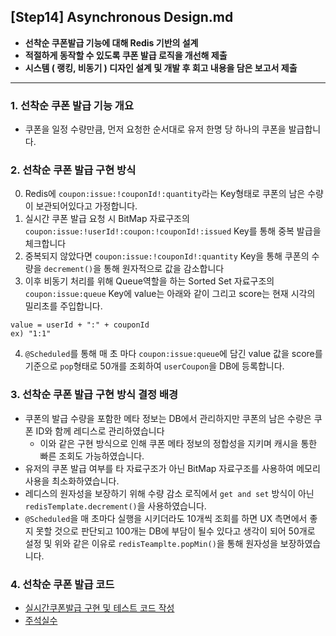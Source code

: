 ## [Step14] Asynchronous Design.md
- **선착순 쿠폰발급 기능에 대해 Redis 기반의 설계**  
- **적절하게 동작할 수 있도록 쿠폰 발급 로직을 개선해 제출**
- **시스템 ( 랭킹, 비동기 ) 디자인 설계 및 개발 후 회고 내용을 담은 보고서 제출**
---

### 1. 선착순 쿠폰 발급 기능 개요
- 쿠폰을 일정 수량만큼, 먼저 요청한 순서대로 유저 한명 당 하나의 쿠폰을 발급합니다.

### 2. 선착순 쿠폰 발급 구현 방식
0. Redis에 `coupon:issue:!couponId!:quantity`라는 Key형태로 쿠폰의 남은 수량이 보관되어있다고 가정합니다.
1. 실시간 쿠폰 발급 요청 시 BitMap 자료구조의 `coupon:issue:!userId!:coupon:!couponId!:issued` Key를 통해 중복 발급을 체크합니다
2. 중복되지 않았다면 `coupon:issue:!couponId!:quantity` Key을 통해 쿠폰의 수량을 `decrement()`을 통해 원자적으로 값을 감소합니다
3. 이후 비동기 처리를 위해 Queue역할을 하는 Sorted Set 자료구조의 `coupon:issue:queue` Key에 value는 아래와 같이 그리고 score는 현재 시각의 밀리초를 주입합니다.
```
value = userId + ":" + couponId
ex) "1:1"
```
4. `@Scheduled`를 통해 매 초 마다 `coupon:issue:queue`에 담긴 value 값을 score를 기준으로 `pop`형태로 50개를 조회하여 `userCoupon`을 DB에 등록합니다.

### 3. 선착순 쿠폰 발급 구현 방식 결정 배경
- 쿠폰의 발급 수량을 포함한 메타 정보는 DB에서 관리하지만 쿠폰의 남은 수량은 쿠폰 ID와 함께 레디스로 관리하였습니다
  - 이와 같은 구현 방식으로 인해 쿠폰 메타 정보의 정합성을 지키며 캐시을 통한 빠른 조회도 가능하였습니다.
- 유저의 쿠폰 발급 여부를 타 자료구조가 아닌 BitMap 자료구조를 사용하여 메모리 사용을 최소화하였습니다.
- 레디스의 원자성을 보장하기 위해 수량 감소 로직에서 `get and set` 방식이 아닌 `redisTemplate.decrement()`을 사용하였습니다.
- `@Scheduled`을 매 초마다 실행을 시키더라도 10개씩 조회를 하면 UX 측면에서 좋지 못할 것으로 판단되고 100개는 DB에 부담이 될수 있다고 생각이 되어 50개로 설정 및 위와 같은 이유로 `redisTeamplte.popMin()`을 통해 원자성을 보장하였습니다.


### 4. 선착순 쿠폰 발급 코드
- [실시간쿠폰발급 구현 및 테스트 코드 작성](d254fd7)
- [주석실수](d919b8b)
